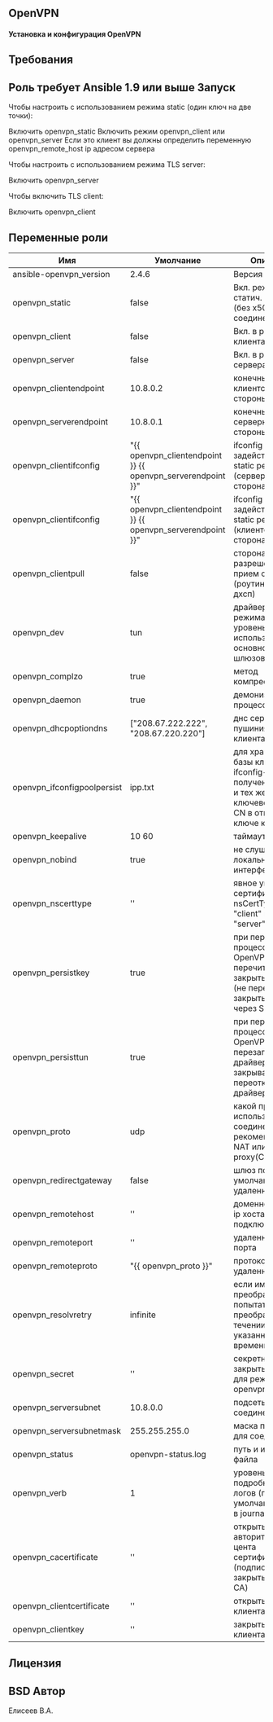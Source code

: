 OpenVPN
-------------
#### Установка и конфигурация OpenVPN
Требования
-------------
Роль требует Ansible 1.9 или выше
Запуск
------------
Чтобы настроить с использованием режима static (один ключ на две точки):

Включить openvpn_static
Включить режим openvpn_client или openvpn_server
Если это клиент вы должны определить переменную openvpn_remote_host ip адресом сервера

Чтобы настроить с использованием режима TLS server:

Включить openvpn_server

Чтобы включить TLS client:

Включить openvpn_client

Переменные роли
------------
Имя | Умолчание | Описание
--- | --- | ---
ansible-openvpn_version | 2.4.6 | Версия OpenVPN
openvpn_static		| false	| Вкл. режима статич. ключей (без x509 PKI и соединение ptp) 
openvpn_client		| false | Вкл. в режим клиента
openvpn_server          | false | Вкл. в режим сервера
openvpn_clientendpoint	| 10.8.0.2 | конечный адресс клиентской стороны
openvpn_serverendpoint	| 10.8.0.1 | конечный адресс серверной стороны
openvpn_clientifconfig | "{{ openvpn_clientendpoint }} {{ openvpn_serverendpoint }}" | ifconfig задействовано в static режиме (серверная сторона)
openvpn_clientifconfig | "{{ openvpn_clientendpoint }} {{ openvpn_serverendpoint }}" | ifconfig задействовано в static режиме (клиентская сторона)
openvpn_clientpull	| false | сторона клиента разрешение на прием опций (роутинг, днс, дхсп) 
openvpn_dev	| tun | драйвер (два режима tun(3-4 уровень OSI используется в основном для шлюзов)|tap(2 уровень OSI - клиентская сетевая должна быть в той же сети куда происх. коннект))
openvpn_complzo | true | метод компрессии
openvpn_daemon | true | демонизация процесса
openvpn_dhcpoptiondns | ["208.67.222.222", "208.67.220.220"] | днс сервера для пушиния на клиента
openvpn_ifconfigpoolpersist | ipp.txt | для хранения базы клиентов ifconfig-pool (для получения одних и тех же ip, ключевое поле CN в открытом ключе клиента)
openvpn_keepalive | 10 60 | таймауты
openvpn_nobind | true | не слушать локальный интерфейс и порт
openvpn_nscerttype | '' | явное указание в сертификате поля nsCertType "client" или "server"
openvpn_persistkey | true | при перезапуске процесса OpenVPN не перечитывает закрытые ключи (не перечитывать закрытые ключи через SIGUSR1)
openvpn_persisttun| true | при перезапуске процесса OpenVPN не перезапускает драйвер (не закрывать и не переоткрывать драйвер TUN|TAP через SIGUSR1)
openvpn_proto | udp | какой протокол использовать для соединения(tcp рекомендуют за NAT или proxy(CONNECT|SOCKS))
openvpn_redirectgateway | false | шлюз по умолчанию удаленный сервер
openvpn_remotehost | '' | доменное имя или ip хоста для подключения
openvpn_remoteport | '' | удаленный номер порта
openvpn_remoteproto | "{{ openvpn_proto }}" | протокол удаленного хоста
openvpn_resolvretry | infinite | если имя хоста не преобразуется, попытаться преобразовать в течении указанного времени (сек.)
openvpn_secret | '' | секретный закрытый ключ для режима openvpn_static
openvpn_serversubnet | 10.8.0.0 | подсеть для соединений
openvpn_serversubnetmask | 255.255.255.0 | маска подсети для соединений
openvpn_status | openvpn-status.log | путь и имя статус файла
openvpn_verb | 1 | уровень подробности логов (по умолчанию вывод в journald)
openvpn_cacertificate | '' | открытый ключ авторитетного цента сертификации(CA) (подписываем закрытым ключем CA)
openvpn_clientcertificate | '' |  открытый ключ клиента
openvpn_clientkey | '' | закрытый ключ клиента

Лицензия
-------------
BSD
Автор
-------------
Елисеев В.А.

